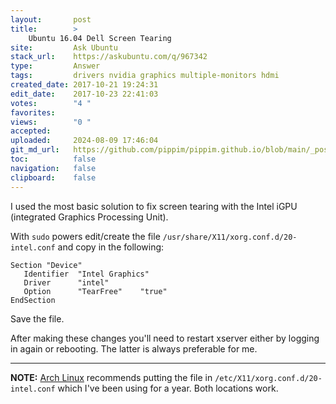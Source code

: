 ```yaml
---
layout:       post
title:        >
    Ubuntu 16.04 Dell Screen Tearing
site:         Ask Ubuntu
stack_url:    https://askubuntu.com/q/967342
type:         Answer
tags:         drivers nvidia graphics multiple-monitors hdmi
created_date: 2017-10-21 19:24:31
edit_date:    2017-10-23 22:41:03
votes:        "4 "
favorites:    
views:        "0 "
accepted:     
uploaded:     2024-08-09 17:46:04
git_md_url:   https://github.com/pippim/pippim.github.io/blob/main/_posts/2017/2017-10-21-Ubuntu-16.04-Dell-Screen-Tearing.md
toc:          false
navigation:   false
clipboard:    false
---
```


I used the most basic solution to fix screen tearing with the Intel iGPU (integrated Graphics Processing Unit).

With `sudo` powers edit/create the file `/usr/share/X11/xorg.conf.d/20-intel.conf` and copy in the following:

``` 
Section "Device"
   Identifier  "Intel Graphics"
   Driver      "intel"
   Option      "TearFree"    "true"
EndSection
```

Save the file.

After making these changes you'll need to restart xserver either by logging in again or rebooting. The latter is always preferable for me.


----------

**NOTE:** [Arch Linux][1] recommends putting the file in `/etc/X11/xorg.conf.d/20-intel.conf` which I've been using for a year. Both locations work.


  [1]: https://wiki.archlinux.org/index.php/intel_graphics
